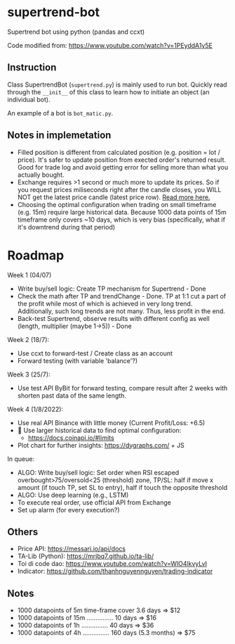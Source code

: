 # supertrend-bot

Supertrend bot using python (pandas and ccxt)

Code modified from: https://www.youtube.com/watch?v=1PEyddA1y5E

## Instruction

Class SupertrendBot (`supertrend.py`) is mainly used to run bot. Quickly read through the `__init__` of this class to learn how to initiate an object (an individual bot).  

An example of a bot is `bot_matic.py`.

## Notes in implemetation
- Filled position is different from calculated position (e.g. position = lot / price). It's safer to update position from exected order's returned result. Good for trade log and avoid getting error for selling more than what you actually bought.
- Exchange requires >1 second or much more to update its prices. So if you request prices miliseconds right after the candle closes, you WILL NOT get the latest price candle (latest price row). [Read more here.](https://docs.ccxt.com/en/latest/manual.html#notes-on-latency)
- Choosing the optimal configuration when trading on small timeframe (e.g. 15m) require large historical data. Because 1000 data points of 15m timeframe only covers ~10 days, which is very bias (specifically, what if it's downtrend during that period)



# Roadmap

Week 1 (04/07)
- Write buy/sell logic: Create TP mechanism for Supertrend - Done
- Check the math after TP and trendChange - Done. TP at 1:1 cut a part of the profit while most of which is achieved in very long trend. Additionally, such long trends are not many. Thus, less profit in the end.
- Back-test Supertrend, observe results with different config as well (length, multiplier (maybe 1->5)) - Done

Week 2 (18/7):
- Use ccxt to forward-test / Create class as an account 
- Forward testing (with variable 'balance'?)

Week 3 (25/7):
- Use test API ByBit for forward testing, compare result after 2 weeks with shorten past data of the same length.

Week 4 (1/8/2022):
- Use real API Binance with little money (Current Profit/Loss: +6.5)
- 📍 Use larger historical data to find optimal configuration:
    - https://docs.coinapi.io/#limits
- Plot chart for further insights: https://dygraphs.com/ + JS

In queue:
- ALGO: Write buy/sell logic: Set order when RSI escaped overbought>75/oversold<25 (threshold) zone, TP/SL: half if move x amount (if touch TP, set SL to entry), half if touch the opposite threshold
- ALGO: Use deep learning (e.g., LSTM) 
- To execute real order, use official API from Exchange
- Set up alarm (for every execution?)


## Others
- Price API: https://messari.io/api/docs
- TA-Lib (Python): https://mrjbq7.github.io/ta-lib/
- Toi di code dao: https://www.youtube.com/watch?v=WlO4lkvyLvI
- Indicator: https://github.com/thanhnguyennguyen/trading-indicator 

## Notes
- 1000 datapoints of 5m time-frame cover 3.6 days => $12
- 1000 datapoints of 15m ............... 10 days => $16
- 1000 datapoints of 1h  ............... 40 days => $36
- 1000 datapoints of 4h  ............... 160 days (5.3 months) => $75

